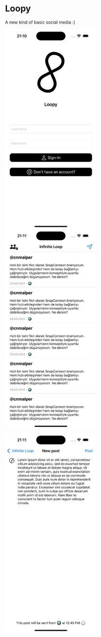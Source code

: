 # Loopy
 A new kind of basic social media :)

<p><img align="left" src="https://github.com/cnmalper/Loopy/blob/main/1.jpeg" width="300" height="650"/></p>
<p><img align="center" src="https://github.com/cnmalper/Loopy/blob/main/2.jpeg" width="300" height="650"/></p>
<p><img align="left" src="https://github.com/cnmalper/Loopy/blob/main/3.jpeg" width="300" height="650"/></p>
